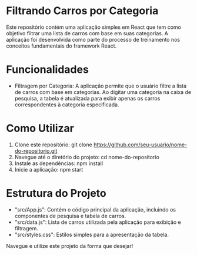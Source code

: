 # Filtrando Carros por Categoria 

Este repositório contém uma aplicação simples em React que tem como objetivo filtrar uma lista de carros com base em suas categorias. A aplicação foi desenvolvida como parte do processo de treinamento nos conceitos fundamentais do framework React. 

# Funcionalidades 

* Filtragem por Categoria: A aplicação permite que o usuário filtre a lista de carros com base em categorias. Ao digitar uma categoria na caixa de pesquisa, a tabela é atualizada para exibir apenas os carros correspondentes à categoria especificada. 

# Como Utilizar 
1. Clone este repositório: git clone https://github.com/seu-usuario/nome-do-repositorio.git
2. Navegue até o diretório do projeto: cd nome-do-repositorio
3. Instale as dependências: npm install
4. Inicie a aplicação: npm start

# Estrutura do Projeto 
* "src/App.js": Contém o código principal da aplicação, incluindo os componentes de pesquisa e tabela de carros.
* "src/data.js": Lista de carros utilizada pela aplicação para exibição e filtragem.
* "src/styles.css": Estilos simples para a apresentação da tabela. 

Navegue e utilize este projeto da forma que desejar! 
